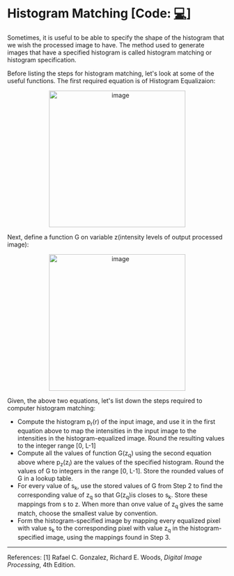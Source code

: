 # Histogram Matching [Code: <a href = "https://github.com/naik24/ImageProcessing/blob/master/Histogram%20Matching/Histogram_Matching.ipynb">💻</a>]

Sometimes, it is useful to be able to specify the shape of the histogram that we wish the processed image to have. The method used to generate images that have a specified histogram is called histogram matching or histogram specification.

Before listing the steps for histogram matching, let's look at some of the useful functions. The first required equation is of Histogram Equalizaion:
<p align = "center"><img width="313" alt="image" src="https://github.com/naik24/ImageProcessing/assets/69704762/539152fa-8bbf-438c-b817-c21d8968f275">
</p>

Next, define a function G on variable z(intensity levels of output processed image):
<p align = "center"><img width="313" alt="image" src="https://github.com/naik24/ImageProcessing/assets/69704762/c32ece98-cb87-40a9-a52d-2bcdb5b82300">
</p>

Given, the above two equations, let's list down the steps required to computer histogram matching:
- Compute the histogram p<sub>r</sub>(r) of the input image, and use it in the first equation above to map the intensities in the input image to the intensities in the histogram-equalized image. Round the resulting values to the integer range [0, L-1]
- Compute all the values of function G(z<sub>q</sub>) using the second equation above where p<sub>z</sub>(z<sub>i</sub>) are the values of the specified histogram. Round the values of G to integers in the range [0, L-1]. Store the rounded values of G in a lookup table.
- For every value of s<sub>k</sub>, use the stored values of G from Step 2 to find the corresponding value of z<sub>q</sub> so that G(z<sub>q</sub>)is closes to s<sub>k</sub>. Store these mappings from s to z. When more than onve value of z<sub>q</sub> gives the same match, choose the smallest value by convention.
- Form the histogram-specified image by mapping every equalized pixel with value s<sub>k</sub> to the corresponding pixel with value z<sub>q</sub> in the histogram-specified image, using the mappings found in Step 3.

<hr>

References:
[1] Rafael C. Gonzalez, Richard E. Woods, *Digital Image Processing*, 4th Edition.

